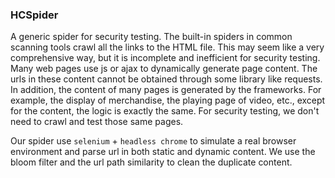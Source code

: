 ### HCSpider
A generic spider for security testing. The built-in spiders in common scanning tools crawl all the links to the HTML file. This may seem like a very comprehensive way, but it is incomplete and inefficient for security testing. Many web pages use js or ajax to dynamically generate page content. The urls in these content cannot be obtained through some library like requests. In addition, the content of many pages is generated by the frameworks. For example, the display of merchandise, the playing page of video, etc., except for the content, the logic is exactly the same. For security testing, we don't need to crawl and test those same pages.

Our spider use `selenium` + `headless chrome` to simulate a real browser environment and parse url in both static and dynamic content. We use the bloom filter and the url path similarity to clean the duplicate content.